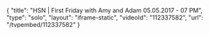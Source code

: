 {
    "title": "HSN | First Friday with Amy and Adam 05.05.2017 - 07 PM",
    "type": "solo",
    "layout": "iframe-static",
    "videoId": "112337582",
    "url": "\/tvpembed\/112337582"
}